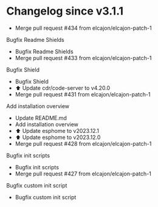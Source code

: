 # Changelog since v3.1.1
- Merge pull request #434 from elcajon/elcajon-patch-1

Bugfix Readme Shields 
- Bugfix Readme Shields 
- Merge pull request #433 from elcajon/elcajon-patch-1

Bugfix Shield 
- Bugfix Shield 
- ⬆️ Update cdr/code-server to v4.20.0 
- Merge pull request #431 from elcajon/elcajon-patch-1

Add installation overview 
- Update README.md 
- Add installation overview 
- ⬆️ Update esphome to v2023.12.1 
- ⬆️ Update esphome to v2023.12.0 
- Merge pull request #428 from elcajon/elcajon-patch-1

Bugfix init scripts 
- Bugfix init scripts 
- Merge pull request #427 from elcajon/elcajon-patch-1

Bugfix custom init script 
- Bugfix custom init script 
